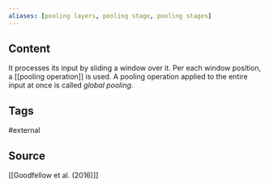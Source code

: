 ```yaml
---
aliases: [pooling layers, pooling stage, pooling stages]
---
```

## Content
It processes its input by sliding a window over it. Per each window position, a [[pooling operation]] is used. A pooling operation applied to the entire input at once is called *global pooling*.

## Tags
#external 

## Source
[[Goodfellow et al. (2016)]]